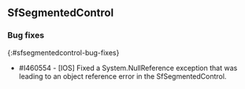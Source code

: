 ## SfSegmentedControl

### Bug fixes
{:#sfsegmentedcontrol-bug-fixes}

* \#I460554 - [IOS] Fixed a System.NullReference exception that was leading to an object reference error in the SfSegmentedControl.
